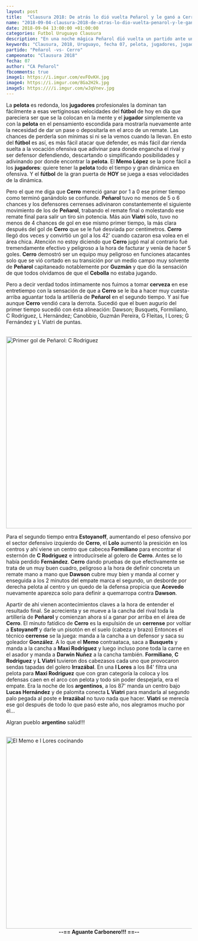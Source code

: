 ```yaml
---
layout: post
title:  "Clausura 2018: De atrás lo dió vuelta Peñarol y le ganó a Cerro 3-2 en la fecha 07"
name: "2018-09-04-clausura-2018-de-atras-lo-dio-vuelta-penarol-y-le-gano-a-cerro-3-2.markdown"
date: 2018-09-04 13:00:00 +01:00:00
categories: Futbol Uruguayo Clausura
description: "En una noche mágica Peñarol dió vuelta un partido ante un muy buen equipo de Cerro que venía de golear 5-2 para vencerlo en el CDS por 3-2 con tercer tanto in-extremis de palomita de Viatri."
keywords: "Clausura, 2018, Uruguayo, fecha 07, pelota, jugadores, jugador, fútbol, Memo López, Cerro, Peñarol, Lucas Viatri, Guzmán-Pereira, Cristian Rodriguez, Lolo Estoyanoff, Tito Formiliano, Carlos Rodriguez, Gabriel Fernández, Acevedo, Kevin Dawson, Gonzalez, Busquets, Maxi Rodriguez, Darwin Nuñez, Lucas Viatri, Ignacio Lores, Lucas Hernández, Irrazábal"
partido: "Peñarol -vs- Cerro"
campeonato: "Clausura 2018"
fecha: 07
author: "CA Peñarol"
fbcomments: true
image1: https://i.imgur.com/evFOvKH.jpg
image4: https://i.imgur.com/8Ga2H2k.jpg
image5: https:////i.imgur.com/wJqVnev.jpg
---
```


La <strong>pelota</strong> es redonda, los <strong>jugadores</strong> profesionales la dominan tan fácilmente a esas vertiginosas velocidades del <strong>fútbol</strong> de hoy en día que pareciera ser que se la colocan en la mente y el <strong>jugador</strong> simplemente va con la <strong>pelota</strong> en el pensamiento escondida para mostrarla nuevamente ante la necesidad de dar un pase o depositarla en el arco de un remate. Las chances de perderla son mínimas si ni se la vemos cuando la llevan. En esto del <strong>fútbol</strong> es así, es más fácil atacar que defender, es más fácil dar rienda suelta a la vocación ofensiva que adivinar para donde engancha el rival y ser defensor defendiendo, descartando o simplificando posibilidades y adivinando por donde encontrar la <strong>pelota</strong>. El <strong>Memo López</strong> se la pone fácil a los <strong>jugadores</strong>: quiere tener la <strong>pelota</strong> todo el tiempo y gran dinámica en ofensiva. Y el <strong>fútbol</strong> de la gran puerta de <strong>HOY</strong> se juega a esas velocidades de la dinámica.

Pero el que me diga que <strong>Cerro</strong> mereció ganar por 1 a 0 ese primer tiempo como terminó ganándolo se confunde. <strong>Peñarol</strong> tuvo no menos de 5 o 6 chances y los defensores cerrenses adivinaron constantemente el siguiente movimiento de los de <strong>Peñarol</strong>, trabando el remate final o molestando ese remate final para salir un tiro sin potencia. Más aún <strong>Viatri</strong> sólo, tuvo no menos de 4 chances de gol en ese mismo primer tiempo, la más clara después del gol de <strong>Cerro</strong> que se le fué desviada por centímetros. <strong>Cerro</strong> llegó dos veces y convirtió un gol a los 42' cuando cazaron esa volea en el área chica. Atención no estoy diciendo que <strong>Cerro</strong> jugó mal al contrario fué tremendamente efectivo y peligroso a la hora de facturar y venía de hacer 5 goles. <strong>Cerro</strong> demostró ser un equipo muy peligroso en funciones atacantes solo que se vió cortado en su transición por un medio campo muy solvente de <strong>Peñarol</strong> capitaneado notablemente por <strong>Guzmán</strong> y que dió la sensación de que todos olvidamos de que el <strong>Cebolla</strong> no estaba jugando.

Pero a decir verdad todos íntimamente nos fuimos a tomar <strong>cerveza</strong> en ese entretiempo con la sensación de que a <strong>Cerro</strong> se le iba a hacer muy cuesta-arriba aguantar toda la artillería de <strong>Peñarol</strong> en el segundo tiempo. Y así fue aunque <strong>Cerro</strong> vendió cara la derrota. Sucedió que el buen augurio del primer tiempo sucedió con ésta alineación: Dawson; Busquets, Formiliano, C Rodriguez, L Hernández; Canobbio, Guzmán Pereira, G Fleitas, I Lores; G Fernández y L Viatri de puntas.

<br>

<img src="https://i.imgur.com/8Ga2H2k.jpg" width="521 px" Alt="Primer gol de Peñarol: C Rodriguez">

<br>

Para el segundo tiempo entra <strong>Estoyanoff</strong>, aumentando el peso ofensivo por el sector defensivo izquierdo de <strong>Cerro</strong>, el <strong>Lolo</strong> aumentó la presición en los centros y ahí viene un centro que cabecea <strong>Formiliano</strong> para encontrar el esternón de <strong>C Rodriguez</strong> e introducírsele al golero de <strong>Cerro</strong>. Antes se lo había perdido <strong>Fernández</strong>. <strong>Cerro</strong> dando pruebas de que efectivamente se trata de un muy buen cuadro, peligroso a la hora de definir concreta un remate mano a mano que <strong>Dawson</strong> cubre muy bien y manda al corner y enseguida a los 2 minutos del empate marca el segundo, un desborde por derecha pelota al centro y un quedo de la defensa propicia que <strong>Acevedo</strong> nuevamente aparezca solo para definir a quemarropa contra <strong>Dawson</strong>.

Apartir de ahí vienen acontecimientos claves a la hora de entender el resultado final. Se acrecienta y se mueve a la cancha del rival toda la artillería de <strong>Peñarol</strong> y comienzan ahora sí a ganar por arriba en el área de <strong>Cerro</strong>. El minuto fatídico de <strong>Cerro</strong> es la expulsión de un <strong>cerrense</strong> por voltiar a <strong>Estoyanoff</strong> y darle un pisotón en el suelo (cabeza y brazo) Entonces el técnico <strong>cerrense</strong>  se la juega: manda a la cancha a un defensor y saca su goleador <strong>González</strong>. A lo que el <strong>Memo</strong> contraataca, saca a <strong>Busquets</strong> y manda a la cancha a <strong>Maxi Rodriguez</strong> y luego incluso pone toda la carne en el asador y manda a <strong>Darwin Nuñez</strong> a la cancha también. <strong>Formiliano</strong>, <strong>C Rodriguez</strong> y <strong>L Viatri</strong> tuvieron dos cabezasos cada uno que provocaron sendas tapadas del golero <strong>Irrazábal</strong>. En una <strong>I Lores</strong> a los 84' filtra una pelota para <strong>Maxi Rodriguez</strong> que con gran categoría la coloca y los defensas caen en el arco con pelota y todo sin poder despejarla, era el empate. Era la noche de los <strong>argentinos</strong>, a los 87' manda un centro bajo <strong>Lucas Hernández</strong> y de palomita conecta <strong>L Viatri</strong> para mandarla al segundo palo pegada al poste e <strong>Irrazábal</strong> no tuvo nada que hacer. <strong>Viatri</strong> se merecía ese gol después de todo lo que pasó este año, nos alegramos mucho por él...

Algran pueblo <strong>argentino</strong> salúd!!!

<br>

<img src="https://i.imgur.com/wJqVnev.jpg" width="521 px" Alt="El Memo e I Lores cocinando">

<br>

<center><strong>--== Aguante Carbonero!!! ==--</strong></center>
